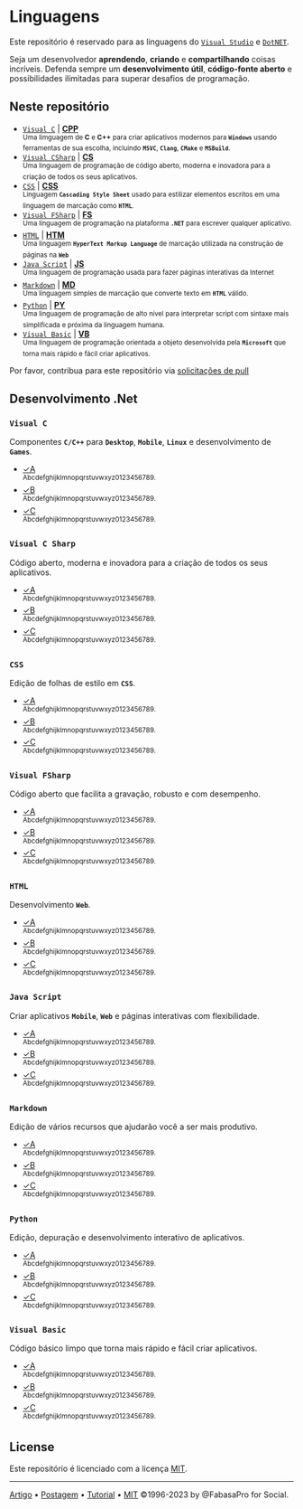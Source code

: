 # Linguagens

Este repositório é reservado para as linguagens do [`Visual Studio`](https://visualstudio.microsoft.com) e [`DotNET`](https://dotnet.microsoft.com).

Seja um desenvolvedor __aprendendo__, __criando__ e __compartilhando__ coisas incríveis. Defenda sempre um __desenvolvimento útil__, __código-fonte aberto__ e possibilidades ilimitadas para superar desafios de programação.

## Neste repositório

+ [`Visual C`](https://github.com/poitanotalk/source/tree/main#visual-c) | __[CPP](https://github.com/fabasapro/files/cpp)__<br /><sup>Uma limguagem de __C__ e __C++__ para criar aplicativos modernos para __`Windows`__ usando ferramentas de sua escolha, incluindo __`MSVC`__, __`Clang`__, __`CMake`__ e __`MSBuild`__.</sup>
+ [`Visual CSharp`](https://github.com/poitanotalk/source/tree/main#visual-c-sharp) | __[CS](https://github.com/fabasapro/files/cs)__<br /><sup>Uma linguagem de programação de código aberto, moderna e inovadora para a criação de todos os seus aplicativos.</sup>
+ [`CSS`](https://github.com/poitanotalk/source/tree/main#css) | __[CSS](https://github.com/fabasapro/files/css)__<br /><sup>Linguagem __`Cascading Style Sheet`__ usado para estilizar elementos escritos em uma linguagem de marcação como __`HTML`__.</sup>
+ [`Visual FSharp`](https://github.com/poitanotalk/source/tree/main#visual-f-sharp) | __[FS](https://github.com/fabasapro/files/fs)__<br /><sup>Uma linguagem de programação na plataforma __`.NET`__ para escrever qualquer aplicativo.</sup>
+ [`HTML`](https://github.com/poitanotalk/source/tree/main#html) | __[HTM](https://github.com/fabasapro/files/htm)__<br /><sup>Uma linguagem __`HyperText Markup Language`__ de marcação utilizada na construção de páginas na __`Web`__</sup>
+ [`Java Script`](https://github.com/poitanotalk/source/tree/main#java-script) | __[JS](https://github.com/fabasapro/files/js)__<br /><sup>Uma linguagem de programação usada para fazer páginas interativas da Internet</sup>
+ [`Markdown`](https://github.com/poitanotalk/source/tree/main#markdown) | __[MD](https://github.com/fabasapro/files/md)__<br /><sup>Uma linguagem simples de marcação que converte texto em __`HTML`__ válido.</sup>
+ [`Python`](https://github.com/poitanotalk/source/tree/main#python) | __[PY](https://github.com/fabasapro/files/py)__<br /><sup>Uma linguagem de programação de alto nível para interpretar script com sintaxe mais simplificada e próxima da linguagem humana.</sup>
+ [`Visual Basic`](https://github.com/poitanotalk/source/tree/main#visual-basic) | __[VB](https://github.com/fabasapro/files/vb)__<br /><sup>Uma linguagem de programação orientada a objeto desenvolvida pela __`Microsoft`__ que torna mais rápido e fácil criar aplicativos.</sup>

Por favor, contribua para este repositório via [solicitações de pull](https://github.com/poitanotalk/source/pulls)

## Desenvolvimento .Net

### `Visual C`
Componentes __`C/C++`__ para __`Desktop`__, __`Mobile`__, __`Linux`__ e desenvolvimento de __`Games`__.
- [✓A](https://github.com/fabasapro/languages)<br /><sup>Abcdefghijklmnopqrstuvwxyz0123456789.</sup>
- [✓B](https://github.com/fabasapro/languages)<br /><sup>Abcdefghijklmnopqrstuvwxyz0123456789.</sup>
- [✓C](https://github.com/fabasapro/languages)<br /><sup>Abcdefghijklmnopqrstuvwxyz0123456789.</sup>

### `Visual C Sharp`
Código aberto, moderna e inovadora para a criação de todos os seus aplicativos.
- [✓A](https://github.com/fabasapro/languages)<br /><sup>Abcdefghijklmnopqrstuvwxyz0123456789.</sup>
- [✓B](https://github.com/fabasapro/languages)<br /><sup>Abcdefghijklmnopqrstuvwxyz0123456789.</sup>
- [✓C](https://github.com/fabasapro/languages)<br /><sup>Abcdefghijklmnopqrstuvwxyz0123456789.</sup>

### `CSS`
Edição de folhas de estilo em __`CSS`__.
- [✓A](https://github.com/fabasapro/languages)<br /><sup>Abcdefghijklmnopqrstuvwxyz0123456789.</sup>
- [✓B](https://github.com/fabasapro/languages)<br /><sup>Abcdefghijklmnopqrstuvwxyz0123456789.</sup>
- [✓C](https://github.com/fabasapro/languages)<br /><sup>Abcdefghijklmnopqrstuvwxyz0123456789.</sup>

### `Visual FSharp`
Código aberto que facilita a gravação, robusto e com desempenho.
- [✓A](https://github.com/fabasapro/languages)<br /><sup>Abcdefghijklmnopqrstuvwxyz0123456789.</sup>
- [✓B](https://github.com/fabasapro/languages)<br /><sup>Abcdefghijklmnopqrstuvwxyz0123456789.</sup>
- [✓C](https://github.com/fabasapro/languages)<br /><sup>Abcdefghijklmnopqrstuvwxyz0123456789.</sup>

### `HTML`
Desenvolvimento __`Web`__.
- [✓A](https://github.com/fabasapro/languages)<br /><sup>Abcdefghijklmnopqrstuvwxyz0123456789.</sup>
- [✓B](https://github.com/fabasapro/languages)<br /><sup>Abcdefghijklmnopqrstuvwxyz0123456789.</sup>
- [✓C](https://github.com/fabasapro/languages)<br /><sup>Abcdefghijklmnopqrstuvwxyz0123456789.</sup>

### `Java Script`
Criar aplicativos __`Mobile`__, __`Web`__ e páginas interativas com flexibilidade.
- [✓A](https://github.com/fabasapro/languages)<br /><sup>Abcdefghijklmnopqrstuvwxyz0123456789.</sup>
- [✓B](https://github.com/fabasapro/languages)<br /><sup>Abcdefghijklmnopqrstuvwxyz0123456789.</sup>
- [✓C](https://github.com/fabasapro/languages)<br /><sup>Abcdefghijklmnopqrstuvwxyz0123456789.</sup>

### `Markdown`
Edição de vários recursos que ajudarão você a ser mais produtivo.
- [✓A](https://github.com/fabasapro/languages)<br /><sup>Abcdefghijklmnopqrstuvwxyz0123456789.</sup>
- [✓B](https://github.com/fabasapro/languages)<br /><sup>Abcdefghijklmnopqrstuvwxyz0123456789.</sup>
- [✓C](https://github.com/fabasapro/languages)<br /><sup>Abcdefghijklmnopqrstuvwxyz0123456789.</sup>

### `Python`
Edição, depuração e desenvolvimento interativo de aplicativos.
- [✓A](https://github.com/fabasapro/languages)<br /><sup>Abcdefghijklmnopqrstuvwxyz0123456789.</sup>
- [✓B](https://github.com/fabasapro/languages)<br /><sup>Abcdefghijklmnopqrstuvwxyz0123456789.</sup>
- [✓C](https://github.com/fabasapro/languages)<br /><sup>Abcdefghijklmnopqrstuvwxyz0123456789.</sup>

### `Visual Basic`
Código básico limpo que torna mais rápido e fácil criar aplicativos.
- [✓A](https://github.com/fabasapro/languages)<br /><sup>Abcdefghijklmnopqrstuvwxyz0123456789.</sup>
- [✓B](https://github.com/fabasapro/languages)<br /><sup>Abcdefghijklmnopqrstuvwxyz0123456789.</sup>
- [✓C](https://github.com/fabasapro/languages)<br /><sup>Abcdefghijklmnopqrstuvwxyz0123456789.</sup>

## License
Este repositório é licenciado com a licença [MIT](LICENSE).



---
[Artigo](https://github.com/fabasapro/languages/article) • [Postagem](https://github.com/fabasapro/languages/post) • [Tutorial](https://github.com/fabasapro/languages/tutorial) • [MIT](LICENSE) ©1996-2023 by @FabasaPro for Social.






